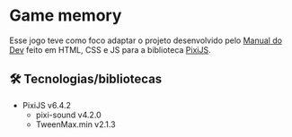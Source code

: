 
# Game memory

Esse jogo teve como foco adaptar o projeto desenvolvido pelo [Manual do Dev](https://youtu.be/NV88N1r2Qkg) feito em HTML, CSS e JS para a biblioteca [PixiJS](https://pixijs.io/).

## 🛠 Tecnologias/bibliotecas

- PixiJS v6.4.2
    - pixi-sound v4.2.0
    - TweenMax.min v2.1.3

<!--
## 👍 Feedback

Curtiu o projeto? Entre em contato [aqui](https://devandreakira.github.io/portfolio_devandreakira/contato).
-->
